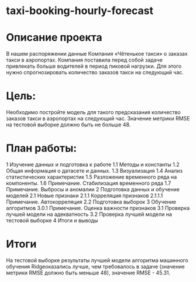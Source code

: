 # taxi-booking-hourly-forecast
# Описание проекта
В нашем распоряжении данные Компания «Чётенькое такси» о заказах такси в аэропортах.
Компания поставила перед собой задаче привлекать больше водителей в период пиковой нагрузки. Для этого нужно спрогнозировать количество заказов такси на следующий час.
# Цель:
Необходимо постройте модель для такого предсказания количество заказов такси в аэропортах на следующий час.
Значение метрики RMSE на тестовой выборке должно быть не больше 48.
# План работы:
1  Изучение данных и подготовка к работе
1.1  Методы и константы
1.2  Общая информация о датасете и данных.
1.3  Визуализация
1.4  Анализ статистических характеристик
1.5  Разложение временного ряда на компоненты.
1.6  Примечание. Стабилизация временного ряда
1.7  Примечание. Выбросы и аномалии
2  Подготовка данных и обучение моделей
2.1  Новые признаки
2.1.1  Корреляция признаков
2.1.1.1  Примечание. Автокорреляция
2.2  Подготовка выборок
3  Обучение алгоритмов
3.0.1  Примечание. Оценка важности признаков
3.1  Проверка лучшей модели на адекватность
3.2  Проверка лучшей модели на тестовой выборке
4  Итоги и выводы
# Итоги
На тестовой выборке результаты лучшей модели алгоритма машинного обучения Ridgeоказались лучше, чем требовалось в задаче (значение метрики RMSE должно быть меньше 48), значение RMSE - 45.31.